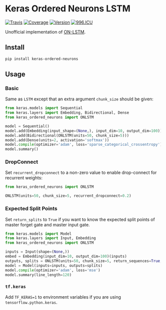 # Keras Ordered Neurons LSTM

[![Travis](https://travis-ci.org/CyberZHG/keras-ordered-neurons.svg)](https://travis-ci.org/CyberZHG/keras-ordered-neurons)
[![Coverage](https://coveralls.io/repos/github/CyberZHG/keras-ordered-neurons/badge.svg?branch=master)](https://coveralls.io/github/CyberZHG/keras-ordered-neurons)
[![Version](https://img.shields.io/pypi/v/keras-ordered-neurons.svg)](https://pypi.org/project/keras-ordered-neurons/)
[![996.ICU](https://img.shields.io/badge/license-Anti%20996-blue.svg)](https://996.icu) 

Unofficial implementation of [ON-LSTM](https://openreview.net/pdf?id=B1l6qiR5F7).

## Install

```bash
pip install keras-ordered-neurons
```

## Usage

### Basic

Same as `LSTM` except that an extra argument `chunk_size` should be given:

```python
from keras.models import Sequential
from keras.layers import Embedding, Bidirectional, Dense
from keras_ordered_neurons import ONLSTM

model = Sequential()
model.add(Embedding(input_shape=(None,), input_dim=10, output_dim=100))
model.add(Bidirectional(ONLSTM(units=50, chunk_size=5)))
model.add(Dense(units=2, activation='softmax'))
model.compile(optimizer='adam', loss='sparse_categorical_crossentropy')
model.summary()
```

### DropConnect

Set `recurrent_dropconnect` to a non-zero value to enable drop-connect for recurrent weights:

```python
from keras_ordered_neurons import ONLSTM

ONLSTM(units=50, chunk_size=5, recurrent_dropconnect=0.2)
```

### Expected Split Points

Set `return_splits` to `True` if you want to know the expected split points of master forget gate and master input gate.

```python
from keras.models import Model
from keras.layers import Input, Embedding
from keras_ordered_neurons import ONLSTM

inputs = Input(shape=(None,))
embed = Embedding(input_dim=10, output_dim=100)(inputs)
outputs, splits = ONLSTM(units=50, chunk_size=5, return_sequences=True, return_splits=True)(embed)
model = Model(inputs=inputs, outputs=splits)
model.compile(optimizer='adam', loss='mse')
model.summary(line_length=120)
```

### `tf.keras`

Add `TF_KERAS=1` to environment variables if you are using `tensorflow.python.keras`.
